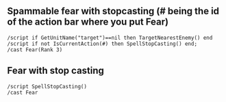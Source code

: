 ## Spammable fear with stopcasting (# being the id of the action bar where you put Fear)
```
/script if GetUnitName("target")==nil then TargetNearestEnemy() end
/script if not IsCurrentAction(#) then SpellStopCasting() end;
/cast Fear(Rank 3)
```
 

## Fear with stop casting
```
/script SpellStopCasting()
/cast Fear
```